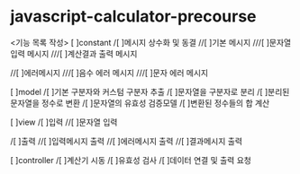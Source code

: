 # javascript-calculator-precourse

<기능 목록 작성>
[ ]constant
/[ ]메시지 상수화 및 동결
//[ ]기본 메시지
///[ ]문자열 입력 메시지
///[ ]계산결과 출력 메시지

//[ ]에러메시지
///[ ]음수 에러 메시지
///[ ]문자 에러 메시지

[ ]model
/[ ]기본 구분자와 커스텀 구분자 추출
/[ ]문자열을 구분자로 분리
/[ ]분리된 문자열을 정수로 변환
/[ ]문자열의 유효성 검증모델
/[ ]변환된 정수들의 합 계산

[ ]view
/[ ]입력
//[ ]문자열 입력

/[ ]출력
//[ ]입력메시지 출력
//[ ]에러메시지 출력
//[ ]결과메시지 출력

[ ]controller
/[ ]계산기 시동
/[ ]유효성 검사
/[ ]데이터 연결 및 출력 요청
